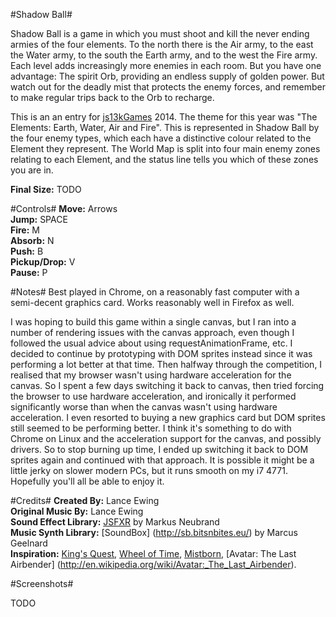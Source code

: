 #Shadow Ball#

Shadow Ball is a game in which you must shoot and kill the never ending armies of the four elements. To the north there is the Air army, to the east the Water army, to the south the Earth army, and to the west the Fire army. Each level adds increasingly more enemies in each room. But you have one advantage: The spirit Orb, providing an endless supply of golden power. But watch out for the deadly mist that protects the enemy forces, and remember to make regular trips back to the Orb to recharge.

This is an an entry for [js13kGames](http://js13kgames.com) 2014. The theme for this year was "The Elements: Earth, Water, Air and Fire". This is represented in Shadow Ball by the four enemy types, which each have a distinctive colour related to the Element they represent. The World Map is split into four main enemy zones relating to each Element, and the status line tells you which of these zones you are in.

**Final Size:** TODO

#Controls#
**Move:** Arrows  
**Jump:** SPACE  
**Fire:** M  
**Absorb:** N  
**Push:** B  
**Pickup/Drop:** V  
**Pause:** P  

#Notes#
Best played in Chrome, on a reasonably fast computer with a semi-decent graphics card. Works reasonably well in Firefox as well.

I was hoping to build this game within a single canvas, but I ran into a number of rendering issues with the canvas approach, even though I followed the usual advice about using requestAnimationFrame, etc. I decided to continue by prototyping with DOM sprites instead since it was performing a lot better at that time. Then halfway through the competition, I realised that my browser wasn't using hardware acceleration for the canvas. So I spent a few days switching it back to canvas, then tried forcing the browser to use hardware acceleration, and ironically it performed significantly worse than when the canvas wasn't using hardware acceleration. I even resorted to buying a new graphics card but DOM sprites still seemed to be performing better. I think it's something to do with Chrome on Linux and the acceleration support for the canvas, and possibly drivers. So to stop burning up time, I ended up switching it back to DOM sprites again and continued with that approach. It is possible it might be a little jerky on slower modern PCs, but it runs smooth on my i7 4771. Hopefully you'll all be able to enjoy it.

#Credits#
**Created By:** Lance Ewing  
**Original Music By:** Lance Ewing  
**Sound Effect Library:** [JSFXR](https://github.com/mneubrand/jsfxr) by Markus Neubrand  
**Music Synth Library:** [SoundBox] (http://sb.bitsnbites.eu/) by Marcus Geelnard  
**Inspiration:** [King's Quest](http://en.wikipedia.org/wiki/King's_Quest), [Wheel of Time](http://www.tor.com/features/series/wheel-of-time-master-index), [Mistborn](http://brandonsanderson.com/books/mistborn/), [Avatar: The Last Airbender] (http://en.wikipedia.org/wiki/Avatar:_The_Last_Airbender).

#Screenshots#

TODO

